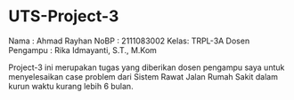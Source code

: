 # UTS-Project-3

Nama : Ahmad Rayhan
NoBP : 2111083002
Kelas: TRPL-3A
Dosen Pengampu : Rika Idmayanti, S.T., M.Kom

Project-3 ini merupakan tugas yang diberikan dosen pengampu saya untuk menyelesaikan case problem dari Sistem Rawat Jalan Rumah Sakit dalam kurun waktu kurang lebih 6 bulan.

